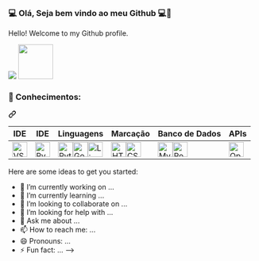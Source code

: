 ### :computer: Olá, Seja bem vindo ao meu Github :computer:👋
 Hello! Welcome to my Github profile.

<p dir="auto"><a href="https://www.linkedin.com/in/nayumteixeira/" rel="nofollow"><img src="https://camo.githubusercontent.com/591c02e8ff595d43e0b35b1b29aed639a7154b959cd8f8c854b9e176d885b094/68747470733a2f2f696d672e736869656c64732e696f2f62616467652f4c696e6b6564496e2d3030373742353f7374796c653d666f722d7468652d6261646765266c6f676f3d6c696e6b6564696e266c6f676f436f6c6f723d7768697465" data-canonical-src="https://img.shields.io/badge/LinkedIn-0077B5?style=for-the-badge&amp;logo=linkedin&amp;logoColor=white" style="max-width: 100%;"></a> 
<a href="https://web.dio.me/users/nayum" rel="nofollow"><img src="https://camo.githubusercontent.com/f0425c42ee808e3915a521906e31ae6bf658edcc61ee90e71843cc06d144eae2/68747470733a2f2f6865726d65732e6469676974616c696e6e6f766174696f6e2e6f6e652f6173736574732f64696f6d652f6c6f676f2d66756c6c2e737667" width="70" data-canonical-src="https://hermes.digitalinnovation.one/assets/diome/logo-full.svg" style="max-width: 100%;"></a>

<div class="markdown-heading" dir="auto"><h3 class="heading-element" dir="auto">🧠 Conhecimentos:</h3><a id="user-content--conhecimentos" class="anchor" aria-label="Permalink: 🧠 Conhecimentos:" href="#-conhecimentos"><svg class="octicon octicon-link" viewBox="0 0 16 16" version="1.1" width="16" height="16" aria-hidden="true"><path d="m7.775 3.275 1.25-1.25a3.5 3.5 0 1 1 4.95 4.95l-2.5 2.5a3.5 3.5 0 0 1-4.95 0 .751.751 0 0 1 .018-1.042.751.751 0 0 1 1.042-.018 1.998 1.998 0 0 0 2.83 0l2.5-2.5a2.002 2.002 0 0 0-2.83-2.83l-1.25 1.25a.751.751 0 0 1-1.042-.018.751.751 0 0 1-.018-1.042Zm-4.69 9.64a1.998 1.998 0 0 0 2.83 0l1.25-1.25a.751.751 0 0 1 1.042.018.751.751 0 0 1 .018 1.042l-1.25 1.25a3.5 3.5 0 1 1-4.95-4.95l2.5-2.5a3.5 3.5 0 0 1 4.95 0 .751.751 0 0 1-.018 1.042.751.751 0 0 1-1.042.018 1.998 1.998 0 0 0-2.83 0l-2.5 2.5a1.998 1.998 0 0 0 0 2.83Z"></path></svg></a></div>

<table>
<thead>
<tr>
<th>IDE</th>
<th>IDE</th>
<th>Linguagens</th>
<th>Marcação</th>
<th>Banco de Dados</th>
<th>APIs</th>
</tr>
</thead>
<tbody>
<tr>
<td><a href="https://code.visualstudio.com" rel="nofollow"><img src="https://cdn.jsdelivr.net/gh/devicons/devicon@latest/icons/vscode/vscode-original.svg" width="30" title="VS Code" style="max-width: 100%;"></a></td>
<td><a href="https://www.jetbrains.com/pt-br/pycharm/" rel="nofollow"><img src="https://cdn.jsdelivr.net/gh/devicons/devicon@latest/icons/pycharm/pycharm-original.svg" width="30" title="Pycharm" style="max-width: 100%;"></a></td>
<td><a href="https://www.python.org" rel="nofollow"><img src="https://cdn.jsdelivr.net/gh/devicons/devicon@latest/icons/python/python-original.svg" width="30" title="Python" style="max-width: 100%;"></a><a href="https://go.dev/" rel="nofollow"><img src="https://cdn.jsdelivr.net/gh/devicons/devicon@latest/icons/go/go-original-wordmark.svg" width="30" title="Go" style="max-width: 100%;"></a><a href="https://www.linux.org/" rel="nofollow"><img src="https://cdn.jsdelivr.net/gh/devicons/devicon@latest/icons/linux/linux-original.svg" width="30" title="Linux" style="max-width: 100%;"></a></td>
<td><a href="https://html.com" rel="nofollow"><img src="https://cdn.jsdelivr.net/gh/devicons/devicon@latest/icons/html5/html5-original.svg" width="30" title="HTML" style="max-width: 100%;"></a><a href="https://www.css3.com" rel="nofollow"><img src="https://cdn.jsdelivr.net/gh/devicons/devicon@latest/icons/css3/css3-original.svg" width="30" title="CSS" style="max-width: 100%;"></a></td>
<td><a href="https://www.mysql.com/" rel="nofollow"><img src="https://cdn.jsdelivr.net/gh/devicons/devicon@latest/icons/mysql/mysql-original.svg" width="30" title="MySQL" style="max-width: 100%;"></a><a href="https://www.postgresql.org/" rel="nofollow"><img src="https://cdn.jsdelivr.net/gh/devicons/devicon@latest/icons/postgresql/postgresql-original.svg" width="30" title="PostgreSQL" style="max-width: 100%;"></a></td>
<td><a href="https://openai.com/blog/openai-api" rel="nofollow"><img src="https://camo.githubusercontent.com/ad3994decf6481fe5e2ad9bbeabfc6b7dd0f2bb39ba4d8e145893bb4a4bebb67/68747470733a2f2f6c6f676f77696b2e636f6d2f636f6e74656e742f75706c6f6164732f696d616765732f6f70656e6169353030322e6a7067" width="30" title="OpenAI" data-canonical-src="https://logowik.com/content/uploads/images/openai5002.jpg" style="max-width: 100%;"></a></td>
</tr>
</tbody>
</table>
<table>




Here are some ideas to get you started:

- 🔭 I’m currently working on ...
- 🌱 I’m currently learning ...
- 👯 I’m looking to collaborate on ...
- 🤔 I’m looking for help with ...
- 💬 Ask me about ...
- 📫 How to reach me: ...
- 😄 Pronouns: ...
- ⚡ Fun fact: ...
-->
